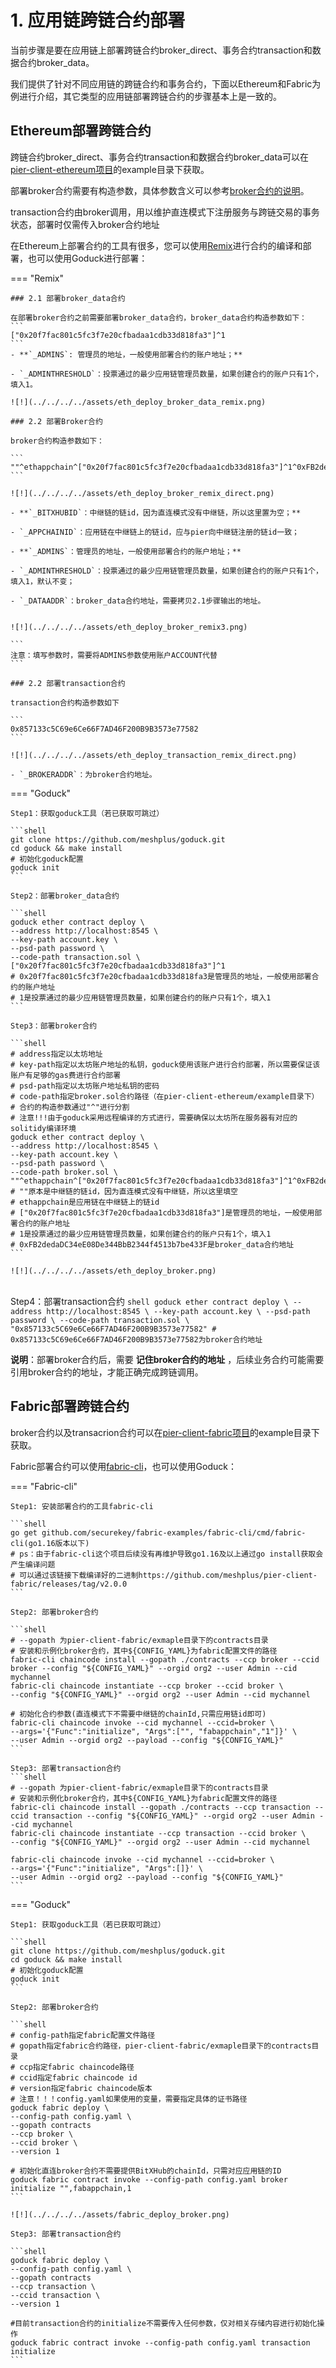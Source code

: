 # 1. 应用链跨链合约部署

当前步骤是要在应用链上部署跨链合约broker_direct、事务合约transaction和数据合约broker_data。

我们提供了针对不同应用链的跨链合约和事务合约，下面以Ethereum和Fabric为例进行介绍，其它类型的应用链部署跨链合约的步骤基本上是一致的。

## Ethereum部署跨链合约
跨链合约broker_direct、事务合约transaction和数据合约broker_data可以在[pier-client-ethereum项目](https://github.com/meshplus/pier-client-ethereum)的example目录下获取。

部署broker合约需要有构造参数，具体参数含义可以参考[broker合约的说明](../../../design/broker/#broker_1)。

transaction合约由broker调用，用以维护直连模式下注册服务与跨链交易的事务状态，部署时仅需传入broker合约地址

在Ethereum上部署合约的工具有很多，您可以使用[Remix](https://remix.ethereum.org/)进行合约的编译和部署，也可以使用Goduck进行部署：

=== "Remix"

    ### 2.1 部署broker_data合约
    
    在部署broker合约之前需要部署broker_data合约，broker_data合约构造参数如下：
    ```
    ["0x20f7fac801c5fc3f7e20cfbadaa1cdb33d818fa3"]^1
    ```
    - **`_ADMINS`: 管理员的地址，一般使用部署合约的账户地址；**
    
    - `_ADMINTHRESHOLD`：投票通过的最少应用链管理员数量，如果创建合约的账户只有1个，填入1。
    
    ![!](../../../../assets/eth_deploy_broker_data_remix.png)
    
    ### 2.2 部署Broker合约
    
    broker合约构造参数如下：
    
    ```
    ""^ethappchain^["0x20f7fac801c5fc3f7e20cfbadaa1cdb33d818fa3"]^1^0xFB2dedaDC34eE08De344BbB2344f4513b7be433F
    ```
    
    ![!](../../../../assets/eth_deploy_broker_remix_direct.png)
    
    - **`_BITXHUBID`：中继链的链id，因为直连模式没有中继链，所以这里置为空；**
    
    - `_APPCHAINID`：应用链在中继链上的链id，应与pier向中继链注册的链id一致；
    
    - **`_ADMINS`：管理员的地址，一般使用部署合约的账户地址；**
    
    - `_ADMINTHRESHOLD`：投票通过的最少应用链管理员数量，如果创建合约的账户只有1个，填入1，默认不变；
    
    - `_DATAADDR`：broker_data合约地址，需要拷贝2.1步骤输出的地址。
    
    
    ![!](../../../../assets/eth_deploy_broker_remix3.png)
    
    ```
    注意：填写参数时，需要将ADMINS参数使用账户ACCOUNT代替
    ```
    
    ### 2.2 部署transaction合约
    
    transaction合约构造参数如下
    
    ```
    0x857133c5C69e6Ce66F7AD46F200B9B3573e77582
    ```
    
    ![!](../../../../assets/eth_deploy_transaction_remix_direct.png)
    
    - `_BROKERADDR`：为broker合约地址。


=== "Goduck"

    Step1：获取goduck工具（若已获取可跳过）
    
    ```shell
    git clone https://github.com/meshplus/goduck.git
    cd goduck && make install
    # 初始化goduck配置
    goduck init
    ```
    
    Step2：部署broker_data合约
    
    ```shell
    goduck ether contract deploy \
    --address http://localhost:8545 \
    --key-path account.key \
    --psd-path password \
    --code-path transaction.sol \
    ["0x20f7fac801c5fc3f7e20cfbadaa1cdb33d818fa3"]^1
    # 0x20f7fac801c5fc3f7e20cfbadaa1cdb33d818fa3是管理员的地址，一般使用部署合约的账户地址
    # 1是投票通过的最少应用链管理员数量，如果创建合约的账户只有1个，填入1
    ```
    
    Step3：部署broker合约
    
    ```shell
    # address指定以太坊地址
    # key-path指定以太坊账户地址的私钥，goduck使用该账户进行合约部署，所以需要保证该账户有足够的gas费进行合约部署
    # psd-path指定以太坊账户地址私钥的密码
    # code-path指定broker.sol合约路径（在pier-client-ethereum/example目录下）
    # 合约的构造参数通过"^"进行分割
    # 注意!!!由于goduck采用远程编译的方式进行，需要确保以太坊所在服务器有对应的solitidy编译环境
    goduck ether contract deploy \
    --address http://localhost:8545 \
    --key-path account.key \
    --psd-path password \
    --code-path broker.sol \
    ""^ethappchain^["0x20f7fac801c5fc3f7e20cfbadaa1cdb33d818fa3"]^1^0xFB2dedaDC34eE08De344BbB2344f4513b7be433F
    # ""原本是中继链的链id，因为直连模式没有中继链，所以这里填空
    # ethappchain是应用链在中继链上的链id
    # ["0x20f7fac801c5fc3f7e20cfbadaa1cdb33d818fa3"]是管理员的地址，一般使用部署合约的账户地址
    # 1是投票通过的最少应用链管理员数量，如果创建合约的账户只有1个，填入1
    # 0xFB2dedaDC34eE08De344BbB2344f4513b7be433F是broker_data合约地址
    ```
    
    ![!](../../../../assets/eth_deploy_broker.png)


​    
    Step4：部署transaction合约
    ```shell
    goduck ether contract deploy \
    --address http://localhost:8545 \
    --key-path account.key \
    --psd-path password \
    --code-path transaction.sol \
    "0x857133c5C69e6Ce66F7AD46F200B9B3573e77582"
    # 0x857133c5C69e6Ce66F7AD46F200B9B3573e77582为broker合约地址
    ```


**说明**：部署broker合约后，需要 **记住broker合约的地址** ，后续业务合约可能需要引用broker合约的地址，才能正确完成跨链调用。



## Fabric部署跨链合约
broker合约以及transacrion合约可以在[pier-client-fabric项目](https://github.com/meshplus/pier-client-fabric)的example目录下获取。

Fabric部署合约可以使用[fabric-cli](https://github.com/securekey/fabric-examples/tree/master/fabric-cli)，也可以使用Goduck：

=== "Fabric-cli"

    Step1: 安装部署合约的工具fabric-cli
    
    ```shell
    go get github.com/securekey/fabric-examples/fabric-cli/cmd/fabric-cli(go1.16版本以下)
    # ps：由于fabric-cli这个项目后续没有再维护导致go1.16及以上通过go install获取会产生编译问题
    # 可以通过该链接下载编译好的二进制https://github.com/meshplus/pier-client-fabric/releases/tag/v2.0.0
    ```
    
    Step2: 部署broker合约
    
    ```shell
    # --gopath 为pier-client-fabric/exmaple目录下的contracts目录
    # 安装和示例化broker合约，其中${CONFIG_YAML}为fabric配置文件的路径
    fabric-cli chaincode install --gopath ./contracts --ccp broker --ccid broker --config "${CONFIG_YAML}" --orgid org2 --user Admin --cid mychannel
    fabric-cli chaincode instantiate --ccp broker --ccid broker \
    --config "${CONFIG_YAML}" --orgid org2 --user Admin --cid mychannel
    
    # 初始化合约参数(直连模式下不需要中继链的chainId,只需应用链id即可)
    fabric-cli chaincode invoke --cid mychannel --ccid=broker \
    --args='{"Func":"initialize", "Args":["", "fabappchain","1"]}' \
    --user Admin --orgid org2 --payload --config "${CONFIG_YAML}"
    ```
    
    Step3: 部署transaction合约
    ```shell
    # --gopath 为pier-client-fabric/exmaple目录下的contracts目录
    # 安装和示例化broker合约，其中${CONFIG_YAML}为fabric配置文件的路径
    fabric-cli chaincode install --gopath ./contracts --ccp transaction --ccid transaction --config "${CONFIG_YAML}" --orgid org2 --user Admin --cid mychannel
    fabric-cli chaincode instantiate --ccp transaction --ccid broker \
    --config "${CONFIG_YAML}" --orgid org2 --user Admin --cid mychannel
    
    fabric-cli chaincode invoke --cid mychannel --ccid=broker \
    --args='{"Func":"initialize", "Args":[]}' \
    --user Admin --orgid org2 --payload --config "${CONFIG_YAML}"
    ```

=== "Goduck"

    Step1: 获取goduck工具（若已获取可跳过）
    
    ```shell
    git clone https://github.com/meshplus/goduck.git
    cd goduck && make install
    # 初始化goduck配置
    goduck init
    ```
    
    Step2: 部署broker合约
    
    ```shell
    # config-path指定fabric配置文件路径
    # gopath指定fabric合约路径，pier-client-fabric/exmaple目录下的contracts目录
    # ccp指定fabric chaincode路径
    # ccid指定fabric chaincode id
    # version指定fabric chaincode版本
    # 注意！！！config.yaml如果使用的变量，需要指定具体的证书路径
    goduck fabric deploy \
    --config-path config.yaml \
    --gopath contracts
    --ccp broker \
    --ccid broker \
    --version 1
    
    # 初始化直连broker合约不需要提供BitXHub的chainId，只需对应应用链的ID
    goduck fabric contract invoke --config-path config.yaml broker initialize "",fabappchain,1
    ```
    
    ![!](../../../../assets/fabric_deploy_broker.png)
    
    Step3: 部署transaction合约
    
    ```shell
    goduck fabric deploy \
    --config-path config.yaml \
    --gopath contracts
    --ccp transaction \
    --ccid transaction \
    --version 1
    
    #目前transaction合约的initialize不需要传入任何参数，仅对相关存储内容进行初始化操作
    goduck fabric contract invoke --config-path config.yaml transaction initialize 
    ```
